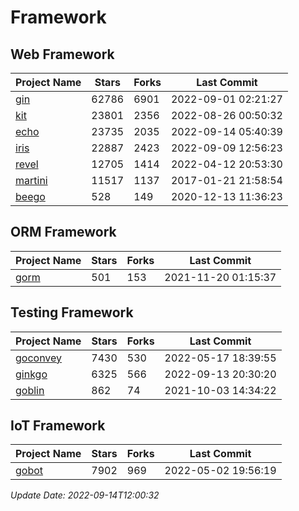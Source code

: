 # Framework

## Web Framework
| Project Name | Stars | Forks | Last Commit |
| ------------ | ----- | ----- | ----------- |
| [gin](https://github.com/gin-gonic/gin) | 62786 | 6901 | 2022-09-01 02:21:27 |
| [kit](https://github.com/go-kit/kit) | 23801 | 2356 | 2022-08-26 00:50:32 |
| [echo](https://github.com/labstack/echo) | 23735 | 2035 | 2022-09-14 05:40:39 |
| [iris](https://github.com/kataras/iris) | 22887 | 2423 | 2022-09-09 12:56:23 |
| [revel](https://github.com/revel/revel) | 12705 | 1414 | 2022-04-12 20:53:30 |
| [martini](https://github.com/go-martini/martini) | 11517 | 1137 | 2017-01-21 21:58:54 |
| [beego](https://github.com/astaxie/beego) | 528 | 149 | 2020-12-13 11:36:23 |

## ORM Framework
| Project Name | Stars | Forks | Last Commit |
| ------------ | ----- | ----- | ----------- |
| [gorm](https://github.com/jinzhu/gorm) | 501 | 153 | 2021-11-20 01:15:37 |

## Testing Framework
| Project Name | Stars | Forks | Last Commit |
| ------------ | ----- | ----- | ----------- |
| [goconvey](https://github.com/smartystreets/goconvey) | 7430 | 530 | 2022-05-17 18:39:55 |
| [ginkgo](https://github.com/onsi/ginkgo) | 6325 | 566 | 2022-09-13 20:30:20 |
| [goblin](https://github.com/franela/goblin) | 862 | 74 | 2021-10-03 14:34:22 |

## IoT Framework
| Project Name | Stars | Forks | Last Commit |
| ------------ | ----- | ----- | ----------- |
| [gobot](https://github.com/hybridgroup/gobot) | 7902 | 969 | 2022-05-02 19:56:19 |

*Update Date: 2022-09-14T12:00:32*